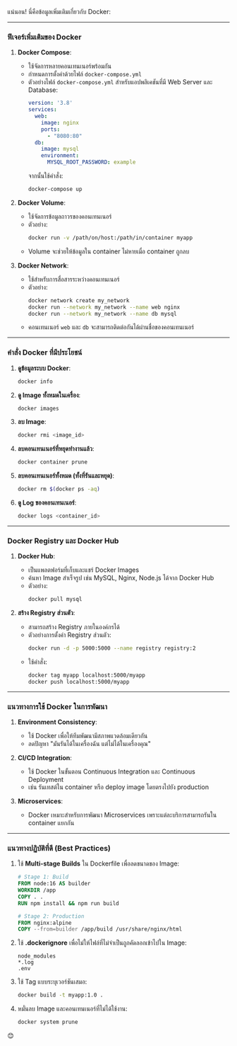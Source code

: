 แน่นอน! นี่คือข้อมูลเพิ่มเติมเกี่ยวกับ Docker:

---

### ฟีเจอร์เพิ่มเติมของ Docker
1. **Docker Compose**:
   - ใช้จัดการหลายคอนเทนเนอร์พร้อมกัน
   - กำหนดการตั้งค่าด้วยไฟล์ `docker-compose.yml`
   - ตัวอย่างไฟล์ `docker-compose.yml` สำหรับแอปพลิเคชันที่มี Web Server และ Database:
     ```yaml
     version: '3.8'
     services:
       web:
         image: nginx
         ports:
           - "8080:80"
       db:
         image: mysql
         environment:
           MYSQL_ROOT_PASSWORD: example
     ```
     จากนั้นใช้คำสั่ง:
     ```bash
     docker-compose up
     ```

2. **Docker Volume**:
   - ใช้จัดการข้อมูลถาวรของคอนเทนเนอร์
   - ตัวอย่าง:
     ```bash
     docker run -v /path/on/host:/path/in/container myapp
     ```
   - Volume จะช่วยให้ข้อมูลใน container ไม่หายเมื่อ container ถูกลบ

3. **Docker Network**:
   - ใช้สำหรับการสื่อสารระหว่างคอนเทนเนอร์
   - ตัวอย่าง:
     ```bash
     docker network create my_network
     docker run --network my_network --name web nginx
     docker run --network my_network --name db mysql
     ```
   - คอนเทนเนอร์ `web` และ `db` จะสามารถติดต่อกันได้ผ่านชื่อของคอนเทนเนอร์

---

### คำสั่ง Docker ที่มีประโยชน์
1. **ดูข้อมูลระบบ Docker**:
   ```bash
   docker info
   ```

2. **ดู Image ทั้งหมดในเครื่อง**:
   ```bash
   docker images
   ```

3. **ลบ Image**:
   ```bash
   docker rmi <image_id>
   ```

4. **ลบคอนเทนเนอร์ที่หยุดทำงานแล้ว**:
   ```bash
   docker container prune
   ```

5. **ลบคอนเทนเนอร์ทั้งหมด (ทั้งที่รันและหยุด)**:
   ```bash
   docker rm $(docker ps -aq)
   ```

6. **ดู Log ของคอนเทนเนอร์**:
   ```bash
   docker logs <container_id>
   ```

---

### Docker Registry และ Docker Hub
1. **Docker Hub**:
   - เป็นแพลตฟอร์มที่เก็บและแชร์ Docker Images
   - ค้นหา Image สำเร็จรูป เช่น MySQL, Nginx, Node.js ได้จาก Docker Hub
   - ตัวอย่าง:
     ```bash
     docker pull mysql
     ```

2. **สร้าง Registry ส่วนตัว**:
   - สามารถสร้าง Registry ภายในองค์กรได้
   - ตัวอย่างการตั้งค่า Registry ส่วนตัว:
     ```bash
     docker run -d -p 5000:5000 --name registry registry:2
     ```
   - ใช้คำสั่ง:
     ```bash
     docker tag myapp localhost:5000/myapp
     docker push localhost:5000/myapp
     ```

---

### แนวทางการใช้ Docker ในการพัฒนา
1. **Environment Consistency**:
   - ใช้ Docker เพื่อให้ทีมพัฒนามีสภาพแวดล้อมเดียวกัน
   - ลดปัญหา "มันรันได้ในเครื่องฉัน แต่ไม่ได้ในเครื่องคุณ"

2. **CI/CD Integration**:
   - ใช้ Docker ในขั้นตอน Continuous Integration และ Continuous Deployment
   - เช่น รันเทสต์ใน container หรือ deploy image โดยตรงไปยัง production

3. **Microservices**:
   - Docker เหมาะสำหรับการพัฒนา Microservices เพราะแต่ละบริการสามารถรันใน container แยกกัน

---

### แนวทางปฏิบัติที่ดี (Best Practices)
1. ใช้ **Multi-stage Builds** ใน Dockerfile เพื่อลดขนาดของ Image:
   ```Dockerfile
   # Stage 1: Build
   FROM node:16 AS builder
   WORKDIR /app
   COPY . .
   RUN npm install && npm run build

   # Stage 2: Production
   FROM nginx:alpine
   COPY --from=builder /app/build /usr/share/nginx/html
   ```

2. ใช้ **.dockerignore** เพื่อไม่ให้ไฟล์ที่ไม่จำเป็นถูกคัดลอกเข้าไปใน Image:
   ```plaintext
   node_modules
   *.log
   .env
   ```

3. ใช้ Tag แบบระบุเวอร์ชันเสมอ:
   ```bash
   docker build -t myapp:1.0 .
   ```

4. หมั่นลบ Image และคอนเทนเนอร์ที่ไม่ได้ใช้งาน:
   ```bash
   docker system prune
   ```

😊